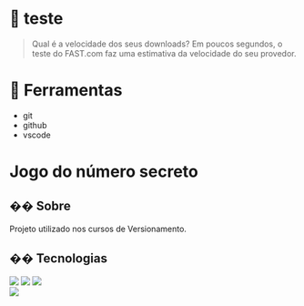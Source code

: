 # 🚀 teste
>Qual é a velocidade dos seus downloads? Em poucos segundos, o teste do FAST.com faz uma estimativa da velocidade do seu provedor.

# 🔐 Ferramentas

- git
- github
- vscode

<h1>Jogo do número secreto</h1>

<h2>�� Sobre</h2>
<p>Projeto utilizado nos cursos de Versionamento.</p>

## �� Tecnologias
<div>
  <img src="https://img.shields.io/badge/HTML-239120?style=for-the-badge&logo=html5&logoColor=white"&gt;/>
  <img src="https://img.shields.io/badge/CSS-239120?&style=for-the-badge&logo=css3&logoColor=white"&gt;/>
  <img src="https://img.shields.io/badge/JavaScript-F7DF1E?style=for-the-badge&logo=javascript&logoColor=black"&gt;/>
</div>

<div>
  <img src=
</div>
